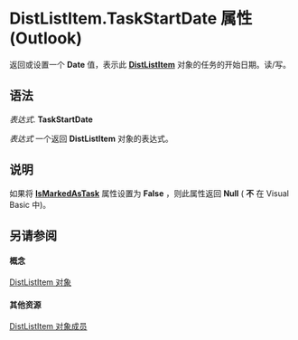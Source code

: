 
# DistListItem.TaskStartDate 属性 (Outlook)

返回或设置一个 **Date** 值，表示此 **[DistListItem](027c3986-abff-d9b1-ecc2-26d60805e952.md)** 对象的任务的开始日期。读/写。


## 语法

 _表达式_. **TaskStartDate**

 _表达式_ 一个返回 **DistListItem** 对象的表达式。


## 说明

如果将 **[IsMarkedAsTask](6dc846e0-c6a6-2151-13e7-f305772b5ae8.md)** 属性设置为 **False** ，则此属性返回 **Null** ( **不** 在 Visual Basic 中)。


## 另请参阅


#### 概念


[DistListItem 对象](027c3986-abff-d9b1-ecc2-26d60805e952.md)
#### 其他资源


[DistListItem 对象成员](3ba4af84-ce84-61d9-1bc9-fab41bf6f125.md)